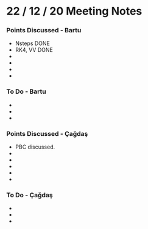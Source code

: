 # 22 / 12 / 20 Meeting Notes 


### Points Discussed - Bartu
- Nsteps DONE
- RK4, VV DONE
-
-
-
-

### To Do - Bartu
<!--- Things to do until next meeting. -->
-
-
-



### Points Discussed - Çağdaş
- PBC discussed.
-
-
-
-
-

### To Do - Çağdaş
<!--- Things to do until next meeting. -->
-
-
-
